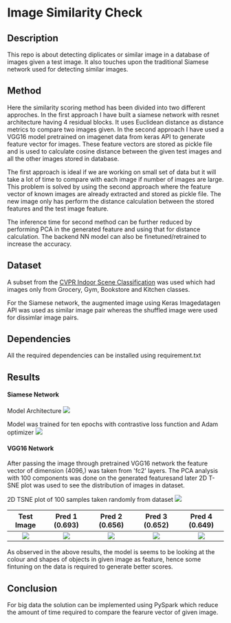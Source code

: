 # Image Similarity Check

## Description
This repo is about detecting diplicates or similar image in a database of images given a test image. It also touches upon the traditional Siamese network used for detecting similar images.

## Method
Here the similarity scoring method has been divided into two different approches. In the first approach I have built a siamese network with resnet architecture having 4 residual blocks. It uses Euclidean distance as distance metrics to compare two images given. In the second approach I have used a VGG16 model pretrained on imagenet data from keras API to generate feature vector for images. These feature vectors are stored as pickle file and is used to calculate cosine distance between the given test images and all the other images stored in database.

The first approach is ideal if we are working on small set of data but it will take a lot of time to compare with each image if number of images are large. This problem is solved by using the second approach where the feature vector of known images are already extracted and stored as pickle file. The new image only has perform the distance calculation between the stored features and the test image feature.

The inference time for second method can be further reduced by performing PCA in the generated feature and using that for distance calculation. The backend NN model can also be finetuned/retrained to increase the accuracy.

## Dataset
A subset from the [CVPR Indoor Scene Classification](https://web.mit.edu/torralba/www/indoor.html) was used which had images only from Grocery, Gym, Bookstore and Kitchen classes. 

For the Siamese network, the augmented image using Keras Imagedatagen API was used as similar image pair whereas the shuffled image were used for dissimlar image pairs. 

## Dependencies
All the required dependencies can be installed using requirement.txt

## Results

#### Siamese Network

Model Architecture
![](https://github.com/Ayush-Mi/Image_Similarity_Scoring/blob/main/image/outer-model.png)

Model was trained for ten epochs with contrastive loss function and Adam optimizer
![](https://github.com/Ayush-Mi/Image_Similarity_Scoring/blob/main/image/Model_performance.png)

#### VGG16 Network

After passing the image through pretrained VGG16 network the feature vector of dimension (4096,) was taken from 'fc2' layers. The PCA analysis with 100 components was done on the generated featuresand later 2D T-SNE plot was used to see the distribution of images in dataset.

2D TSNE plot of 100 samples taken randomly from dataset
![](https://github.com/Ayush-Mi/Image_Similarity_Scoring/blob/main/image/Feature_Map.png)

Test Image | Pred 1 (0.693) | Pred 2 (0.656) | Pred 3 (0.652) | Pred 4 (0.649)
:---: | :---: | :---: | :---: | :---:
![](https://github.com/Ayush-Mi/Image_Similarity_Scoring/blob/main/image/test_image.png) | ![](https://github.com/Ayush-Mi/Image_Similarity_Scoring/blob/main/image/pred_1.png) | ![](https://github.com/Ayush-Mi/Image_Similarity_Scoring/blob/main/image/pred_2.png) | ![](https://github.com/Ayush-Mi/Image_Similarity_Scoring/blob/main/image/pred_3.png) | ![](https://github.com/Ayush-Mi/Image_Similarity_Scoring/blob/main/image/pred_4.png) 

As observed in the above results, the model is seems to be looking at the colour and shapes of objects in given image as feature, hence some fintuning on the data is required to generate better scores.

## Conclusion
For big data the solution can be implemented using PySpark which reduce the amount of time required to compare the fearure vector of given image.
